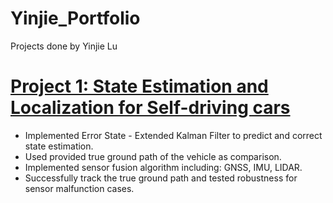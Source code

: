 # Yinjie_Portfolio
Projects done by Yinjie Lu

# [Project 1: State Estimation and Localization for Self-driving cars](https://github.com/Markklu/State-Estimation-AV)
* Implemented Error State - Extended Kalman Filter to predict and correct state estimation.
* Used provided true ground path of the vehicle as comparison.
* Implemented sensor fusion algorithm including: GNSS, IMU, LIDAR.
* Successfully track the true ground path and tested robustness for sensor malfunction cases.
